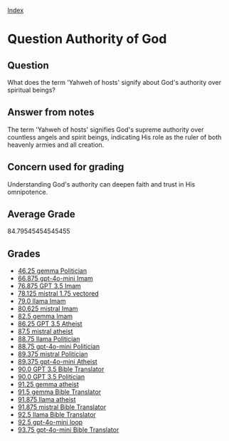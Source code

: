 
[Index](../../index.md)
# Question Authority of God
## Question
What does the term 'Yahweh of hosts' signify about God's authority over spiritual beings?

## Answer from notes
The term 'Yahweh of hosts' signifies God's supreme authority over countless angels and spirit beings, indicating His role as the ruler of both heavenly armies and all creation.

## Concern used for grading
Understanding God's authority can deepen faith and trust in His omnipotence.

## Average Grade
84.79545454545455

## Grades
 * [46.25 gemma Politician](../answers/gemma_Politician/Authority_of_God.md)
 * [66.875 gpt-4o-mini Imam](../answers/gpt-4o-mini_Imam/Authority_of_God.md)
 * [76.875 GPT 3.5 Imam](../answers/GPT_3.5_Imam/Authority_of_God.md)
 * [78.125 mistral 1.75 vectored](../answers/mistral_1.75_vectored/Authority_of_God.md)
 * [79.0 llama Imam](../answers/llama_Imam/Authority_of_God.md)
 * [80.625 mistral Imam](../answers/mistral_Imam/Authority_of_God.md)
 * [82.5 gemma Imam](../answers/gemma_Imam/Authority_of_God.md)
 * [86.25 GPT 3.5 Atheist](../answers/GPT_3.5_Atheist/Authority_of_God.md)
 * [87.5 mistral atheist](../answers/mistral_atheist/Authority_of_God.md)
 * [88.75 llama Politician](../answers/llama_Politician/Authority_of_God.md)
 * [88.75 gpt-4o-mini Politician](../answers/gpt-4o-mini_Politician/Authority_of_God.md)
 * [89.375 mistral Politician](../answers/mistral_Politician/Authority_of_God.md)
 * [89.375 gpt-4o-mini Atheist](../answers/gpt-4o-mini_Atheist/Authority_of_God.md)
 * [90.0 GPT 3.5 Bible Translator](../answers/GPT_3.5_Bible_Translator/Authority_of_God.md)
 * [90.0 GPT 3.5 Politician](../answers/GPT_3.5_Politician/Authority_of_God.md)
 * [91.25 gemma atheist](../answers/gemma_atheist/Authority_of_God.md)
 * [91.5 gemma Bible Translator](../answers/gemma_Bible_Translator/Authority_of_God.md)
 * [91.875 llama atheist](../answers/llama_atheist/Authority_of_God.md)
 * [91.875 mistral Bible Translator](../answers/mistral_Bible_Translator/Authority_of_God.md)
 * [92.5 llama Bible Translator](../answers/llama_Bible_Translator/Authority_of_God.md)
 * [92.5 gpt-4o-mini loop](../answers/gpt-4o-mini_loop/Authority_of_God.md)
 * [93.75 gpt-4o-mini Bible Translator](../answers/gpt-4o-mini_Bible_Translator/Authority_of_God.md)
